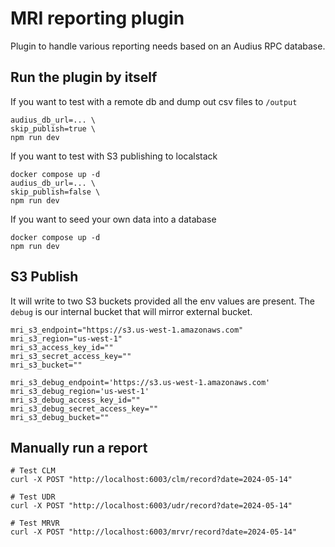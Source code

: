 # MRI reporting plugin

Plugin to handle various reporting needs based on an Audius RPC database.

## Run the plugin by itself
If you want to test with a remote db and dump out csv files to `/output`
```
audius_db_url=... \
skip_publish=true \
npm run dev
```

If you want to test with S3 publishing to localstack
```
docker compose up -d
audius_db_url=... \
skip_publish=false \
npm run dev
```

If you want to seed your own data into a database
```
docker compose up -d
npm run dev
```

## S3 Publish

It will write to two S3 buckets provided all the env values are present.
The `debug` is our internal bucket that will mirror external bucket.

```
mri_s3_endpoint="https://s3.us-west-1.amazonaws.com"
mri_s3_region="us-west-1"
mri_s3_access_key_id=""
mri_s3_secret_access_key=""
mri_s3_bucket=""

mri_s3_debug_endpoint='https://s3.us-west-1.amazonaws.com'
mri_s3_debug_region='us-west-1'
mri_s3_debug_access_key_id=""
mri_s3_debug_secret_access_key=""
mri_s3_debug_bucket=""
```

## Manually run a report
```
# Test CLM
curl -X POST "http://localhost:6003/clm/record?date=2024-05-14"

# Test UDR
curl -X POST "http://localhost:6003/udr/record?date=2024-05-14"

# Test MRVR
curl -X POST "http://localhost:6003/mrvr/record?date=2024-05-14"
```
